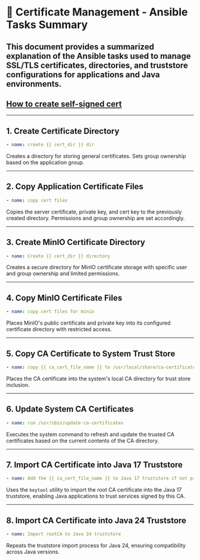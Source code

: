 
# 📜 Certificate Management - Ansible Tasks Summary


This document provides a summarized explanation of the Ansible tasks used to manage SSL/TLS certificates, directories, and truststore configurations for applications and Java environments.
---

## [How to create self-signed cert](ansible/doc/cert)

---

## 1. Create Certificate Directory

```yaml
- name: create {{ cert_dir }} dir
```
Creates a directory for storing general certificates. Sets group ownership based on the application group.

---

## 2. Copy Application Certificate Files

```yaml
- name: copy cert files
```
Copies the server certificate, private key, and cert key to the previously created directory. Permissions and group ownership are set accordingly.

---

## 3. Create MinIO Certificate Directory

```yaml
- name: Create {{ cert_dir }} directory
```
Creates a secure directory for MinIO certificate storage with specific user and group ownership and limited permissions.

---

## 4. Copy MinIO Certificate Files

```yaml
- name: copy cert files for minio
```
Places MinIO's public certificate and private key into its configured certificate directory with restricted access.

---

## 5. Copy CA Certificate to System Trust Store

```yaml
- name: copy {{ ca_cert_file_name }} to /usr/local/share/ca-certificates/
```
Places the CA certificate into the system's local CA directory for trust store inclusion.

---

## 6. Update System CA Certificates

```yaml
- name: run /usr/sbin/update-ca-certificates
```
Executes the system command to refresh and update the trusted CA certificates based on the current contents of the CA directory.

---

## 7. Import CA Certificate into Java 17 Truststore

```yaml
- name: Add the {{ ca_cert_file_name }} to Java 17 truststore if not present as rootCA
```
Uses the `keytool` utility to import the root CA certificate into the Java 17 truststore, enabling Java applications to trust services signed by this CA.

---

## 8. Import CA Certificate into Java 24 Truststore

```yaml
- name: Import rootCA to Java 24 truststore
```
Repeats the truststore import process for Java 24, ensuring compatibility across Java versions.

